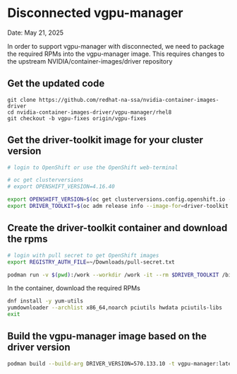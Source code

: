 # Disconnected vgpu-manager

Date: May 21, 2025

In order to support vgpu-manager with disconnected, we need to package the required RPMs into the vgpu-manager image. This requires changes to the upstream NVIDIA/container-images/driver repository

## Get the updated code

```
git clone https://github.com/redhat-na-ssa/nvidia-container-images-driver
cd nvidia-container-images-driver/vgpu-manager/rhel8
git checkout -b vgpu-fixes origin/vgpu-fixes
```

## Get the driver-toolkit image for your cluster version

```sh
# login to OpenShift or use the OpenShift web-terminal

# oc get clusterversions
# export OPENSHIFT_VERSION=4.16.40

export OPENSHIFT_VERSION=$(oc get clusterversions.config.openshift.io -o custom-columns=:status.desired.version --no-headers)
export DRIVER_TOOLKIT=$(oc adm release info --image-for=driver-toolkit quay.io/openshift-release-dev/ocp-release:${OPENSHIFT_VERSION}-x86_64)
```

## Create the driver-toolkit container and download the rpms

```sh
# login with pull secret to get OpenShift images
export REGISTRY_AUTH_FILE=~/Downloads/pull-secret.txt
```

```sh
podman run -v $(pwd):/work --workdir /work -it --rm $DRIVER_TOOLKIT /bin/bash
```

In the container, download the required RPMs

```sh
dnf install -y yum-utils
yumdownloader --archlist x86_64,noarch pciutils hwdata pciutils-libs
exit
```

## Build the vgpu-manager image based on the driver version

```sh
podman build --build-arg DRIVER_VERSION=570.133.10 -t vgpu-manager:latest .
```
